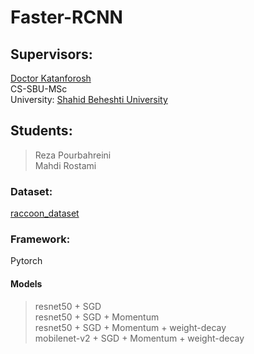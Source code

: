 # Faster-RCNN
## Supervisors:
[Doctor Katanforosh](https://scholar.google.com/citations?user=Z_z5rwcAAAAJ&hl=en)<br>
CS-SBU-MSc<br>
University: [Shahid Beheshti University](https://www.sbu.ac.ir/)
## Students:
> Reza Pourbahreini<br>
> Mahdi Rostami
### Dataset:
[raccoon_dataset](https://github.com/experiencor/raccoon_dataset)
### Framework:
Pytorch
#### Models
> resnet50 + SGD<br>
> resnet50 + SGD + Momentum<br>
> resnet50 + SGD + Momentum + weight-decay<br>
> mobilenet-v2 + SGD + Momentum + weight-decay<br>
